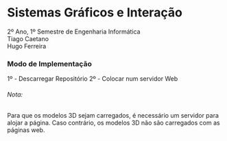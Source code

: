 # Sistemas Gráficos e Interação
2º Ano, 1º Semestre de Engenharia Informática </br>
Tiago Caetano </br>
Hugo Ferreira </br>


### Modo de Implementação
1º - Descarregar Repositório
2º - Colocar num servidor Web

###### Nota:
Para que os modelos 3D sejam carregados, é necessário um servidor para alojar a página. Caso contrário, os modelos 3D não são carregados com as páginas web.
